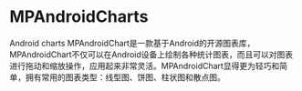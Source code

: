 # MPAndroidCharts
Android charts
MPAndroidChart是一款基于Android的开源图表库，MPAndroidChart不仅可以在Android设备上绘制各种统计图表，而且可以对图表进行拖动和缩放操作，应用起来非常灵活。MPAndroidChart显得更为轻巧和简单，拥有常用的图表类型：线型图、饼图、柱状图和散点图。
